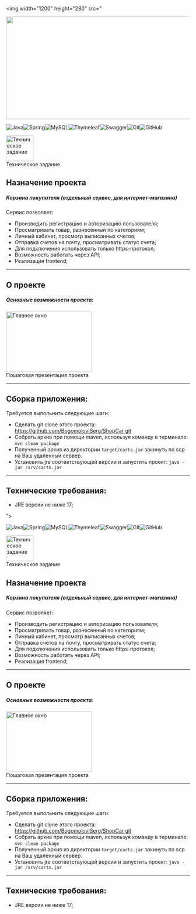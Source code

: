 <p align="center">

  <img width="1200" height="280" src="<p align="center">

  <img width="1200" height="280" src="https://cloud.mail.ru/public/NKYc/98bLumPSa">
</p>

![Java](https://img.shields.io/badge/java-%23ED8B00.svg?style=for-the-badge&logo=java&logoColor=white)![Spring](https://img.shields.io/badge/spring-%236DB33F.svg?style=for-the-badge&logo=spring&logoColor=white)![MySQL](https://img.shields.io/badge/mysql-%2300f.svg?style=for-the-badge&logo=mysql&logoColor=white)![Thymeleaf](https://img.shields.io/badge/Thymeleaf-%23005C0F.svg?style=for-the-badge&logo=Thymeleaf&logoColor=white)![Swagger](https://img.shields.io/badge/-Swagger-%23Clojure?style=for-the-badge&logo=swagger&logoColor=white)![Git](https://img.shields.io/badge/git-%23F05033.svg?style=for-the-badge&logo=git&logoColor=white)![GitHub](https://img.shields.io/badge/github-%23121011.svg?style=for-the-badge&logo=github&logoColor=white)

  <p><a href="https://docs.google.com/document/d/1CQ75Ox6yzgPl48fAoOsflO128kD8zbh9sEye3PSc4gk/edit?usp=sharing"><img src="IMG/ТЗ.png" width="75" 
   height="70" alt="Техническое задание"></a><br>Техническое задание</p>

<h2>Назначение проекта</h2>

<h5>Корзина покупателя (отдельный сервис, для интернет-магазина)</h3>
<body>
   <dev>
   <p>Сервис позволяет:</p>
     <ul>
     <li>Производить регистрацию и авторизацию пользователя;</li>
     <li>Просматривать товар, разнесенный по категориям;</li>
     <li>Личный кабинет, просмотр выписанных счетов;</li>
     <li>Отправка счетов на почту, просматривать статус счета;</li>
     <li>Для подключения использовать только https-протокол;</li>
     <li>Возможность работать через API;</li>   
     <li>Реализация frontend;</li>   
    </ul>
   <hr>
     </dev>

   <dev>
   <h2>О проекте</h2>
   <p><h5>Основные возможности проекта:</h5></p>
<p><a href="https://docs.google.com/presentation/d/1QWeAIN5somtD_uwqwTptvXi6xvRUNIXO0wYcfyRqGqE/edit?usp=sharing"><img src="IMG/Present_logo.jpg" width="235" height="165" alt="Главное окно"></a><br>
Пошаговая презентация проекта </p>
   <hr>
     </dev>

  <dev>
     <h2>Сборка приложения:</h2>

   <dev>
   <p>Требуется выпольнить следующие шаги:</p>
     <ul>
     <li>Сделать git clone этого проекта: <a href="https://github.com/BogomolovISerg/ShopCarts.git">https://github.com/BogomolovISerg/ShopCar git</a></li>
     <li>Собрать архив при помощи maven, используя команду в терминале: <code>mvn clean package</code></li>
     <li>Полученный архив из директории <code>target/carts.jar</code> закинуть по scp на Ваш удаленный сервер.</li>
     <li>Установить jre соответствующей версии и запустить проект: <code>java -jar /srv/carts.jar</code></li>
    </ul>
   <hr>
     </dev>
  <dev>
     </dev>
     <dev>
     <h2>Технические требования:</h2>

<ul>
     <li>JRE версии не ниже 17;</li>
</ul>">
</p>

![Java](https://img.shields.io/badge/java-%23ED8B00.svg?style=for-the-badge&logo=java&logoColor=white)![Spring](https://img.shields.io/badge/spring-%236DB33F.svg?style=for-the-badge&logo=spring&logoColor=white)![MySQL](https://img.shields.io/badge/mysql-%2300f.svg?style=for-the-badge&logo=mysql&logoColor=white)![Thymeleaf](https://img.shields.io/badge/Thymeleaf-%23005C0F.svg?style=for-the-badge&logo=Thymeleaf&logoColor=white)![Swagger](https://img.shields.io/badge/-Swagger-%23Clojure?style=for-the-badge&logo=swagger&logoColor=white)![Git](https://img.shields.io/badge/git-%23F05033.svg?style=for-the-badge&logo=git&logoColor=white)![GitHub](https://img.shields.io/badge/github-%23121011.svg?style=for-the-badge&logo=github&logoColor=white)

  <p><a href="https://docs.google.com/document/d/1CQ75Ox6yzgPl48fAoOsflO128kD8zbh9sEye3PSc4gk/edit?usp=sharing"><img src="IMG/ТЗ.png" width="75" 
   height="70" alt="Техническое задание"></a><br>Техническое задание</p>

<h2>Назначение проекта</h2>

<h5>Корзина покупателя (отдельный сервис, для интернет-магазина)</h3>
<body>
   <dev>
   <p>Сервис позволяет:</p>
     <ul>
     <li>Производить регистрацию и авторизацию пользователя;</li>
     <li>Просматривать товар, разнесенный по категориям;</li>
     <li>Личный кабинет, просмотр выписанных счетов;</li>
     <li>Отправка счетов на почту, просматривать статус счета;</li>
     <li>Для подключения использовать только https-протокол;</li>
     <li>Возможность работать через API;</li>   
     <li>Реализация frontend;</li>   
    </ul>
   <hr>
     </dev>

   <dev>
   <h2>О проекте</h2>
   <p><h5>Основные возможности проекта:</h5></p>
<p><a href="https://docs.google.com/presentation/d/1QWeAIN5somtD_uwqwTptvXi6xvRUNIXO0wYcfyRqGqE/edit?usp=sharing"><img src="IMG/Present_logo.jpg" width="235" height="165" alt="Главное окно"></a><br>
Пошаговая презентация проекта </p>
   <hr>
     </dev>

  <dev>
     <h2>Сборка приложения:</h2>

   <dev>
   <p>Требуется выпольнить следующие шаги:</p>
     <ul>
     <li>Сделать git clone этого проекта: <a href="https://github.com/BogomolovISerg/ShopCarts.git">https://github.com/BogomolovISerg/ShopCar git</a></li>
     <li>Собрать архив при помощи maven, используя команду в терминале: <code>mvn clean package</code></li>
     <li>Полученный архив из директории <code>target/carts.jar</code> закинуть по scp на Ваш удаленный сервер.</li>
     <li>Установить jre соответствующей версии и запустить проект: <code>java -jar /srv/carts.jar</code></li>
    </ul>
   <hr>
     </dev>
  <dev>
     </dev>
     <dev>
     <h2>Технические требования:</h2>

<ul>
     <li>JRE версии не ниже 17;</li>
</ul>
